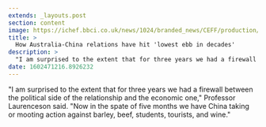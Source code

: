 ```yaml
--- 
extends: _layouts.post 
section: content 
image: https://ichef.bbci.co.uk/news/1024/branded_news/CEFF/production/_114819925_whatsappimage2020-10-09at10.18.29am.jpg 
title: > 
  How Australia-China relations have hit 'lowest ebb in decades' 
description: > 
  "I am surprised to the extent that for three years we had a firewall between the political side of the relationship and the economic one," Professor Laurenceson said."Now in the spate of five months we have China taking or mooting action against barley, beef, students, tourists, and wine." 
date: 1602471216.8926232 
--- 
```

"I am surprised to the extent that for three years we had a firewall between the political side of the relationship and the economic one," Professor Laurenceson said. "Now in the spate of five months we have China taking or mooting action against barley, beef, students, tourists, and wine."